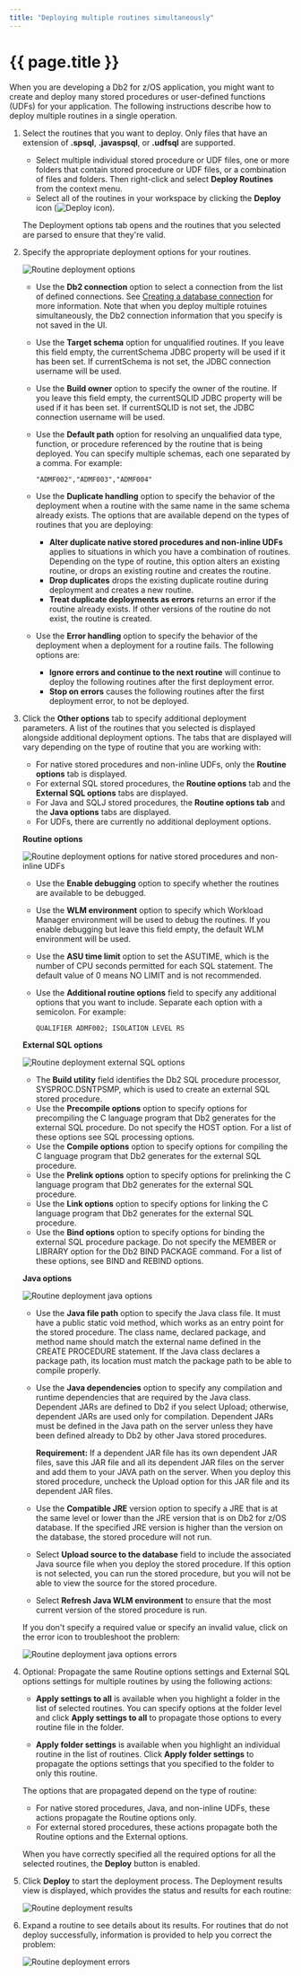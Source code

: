```yaml
---
title: "Deploying multiple routines simultaneously"
---
```


# {{ page.title }}

When you are developing a Db2 for z/OS application, you might want to create and deploy many stored procedures or user-defined functions (UDFs) for your application. The following instructions describe how to deploy multiple routines in a single operation.

1. Select the routines that you want to deploy. Only files that have an extension of **.spsql**, **.javaspsql**, or **.udfsql** are supported.

   - Select multiple individual stored procedure or UDF files, one or more folders that contain stored procedure or UDF files, or a combination of files and folders. Then right-click and select **Deploy Routines** from the context menu.
   - Select all of the routines in your workspace by clicking the **Deploy** icon (![Deploy icon]({{site.baseurl}}/assets/images/deploy-icon.png)).

   The Deployment options tab opens and the routines that you selected are parsed to ensure that they're valid.

2. Specify the appropriate deployment options for your routines.

   ![Routine deployment options]({{site.baseurl}}/assets/images/batch-routine-deploy-options.png)

   - Use the **Db2 connection** option to select a connection from the list of defined connections. See [Creating a database connection]({{site.baseurl}}/docs/the-basics/creating-a-database-connection.html) for more information.  Note that when you deploy multiple rotuines simultaneously, the Db2 connection information that you specify is not saved in the UI.
   <!-- remove the "Note" sentence when a fix has been implemented. -->
   - Use the **Target schema** option for unqualified routines. If you leave this field empty, the currentSchema JDBC property will be used if it has been set. If currentSchema is not set, the JDBC connection username will be used.
   - Use the **Build owner** option to specify the owner of the routine. If you leave this field empty, the currentSQLID JDBC property will be used if it has been set. If currentSQLID is not set, the JDBC connection username will be used.
   - Use the **Default path** option for resolving an unqualified data type, function, or procedure referenced by the routine that is being deployed. You can specify multiple schemas, each one separated by a comma. For example:

         "ADMF002","ADMF003","ADMF004"

   - Use the **Duplicate handling** option to specify the behavior of the deployment when a routine with the same name in the same schema already exists. The options that are available depend on the types of routines that you are deploying:

     - **Alter duplicate native stored procedures and non-inline UDFs** applies to situations in which you have a combination of routines. Depending on the type of routine, this option alters an existing routine, or drops an existing routine and creates the routine.
     - **Drop duplicates** drops the existing duplicate routine during deployment and creates a new routine.
     - **Treat duplicate deployments as errors** returns an error if the routine already exists. If other versions of the routine do not exist, the routine is created.

   - Use the **Error handling** option to specify the behavior of the deployment when a deployment for a routine fails. The following options are:
     
     - **Ignore errors and continue to the next routine** will continue to deploy the following routines after the first deployment error.
     - **Stop on errors** causes the following routines after the first deployment error, to not be deployed.

3. Click the **Other options** tab to specify additional deployment parameters. A list of the routines that you selected is displayed alongside additional deployment options. The tabs that are displayed will vary depending on the type of routine that you are working with:

   - For native stored procedures and non-inline UDFs, only the **Routine options** tab is displayed.
   - For external SQL stored procedures, the **Routine options** tab and the **External SQL options** tabs are displayed.
   - For Java and SQLJ stored procedures, the **Routine options tab** and the **Java options** tabs are displayed.
   - For UDFs, there are currently no additional deployment options.

   **Routine options**

   ![Routine deployment options for native stored procedures and non-inline UDFs]({{site.baseurl}}/assets/images/batch-routine-deploy-nsp-ni-udfs-options.png)

   - Use the **Enable debugging** option to specify whether the routines are available to be debugged.
   - Use the **WLM environment** option to specify which Workload Manager environment will be used to debug the routines. If you enable debugging but leave this field empty, the default WLM environment will be used.
   - Use the **ASU time limit** option to set the ASUTIME, which is the number of CPU seconds permitted for each SQL statement. The default value of 0 means NO LIMIT and is not recommended.
   - Use the **Additional routine options** field to specify any additional options that you want to include. Separate each option with a semicolon. For example:

         QUALIFIER ADMF002; ISOLATION LEVEL RS

   **External SQL options**

   ![Routine deployment external SQL options]({{site.baseurl}}/assets/images/batch-routine-deploy-ext-sql-options.png)
   - The **Build utility** field identifies the Db2 SQL procedure processor, SYSPROC.DSNTPSMP, which is used to create an external SQL stored procedure.
   - Use the **Precompile options** option to specify options for precompiling the C language program that Db2 generates for the external SQL procedure. Do not specify the HOST option. For a list of these options see SQL processing options.
   - Use the **Compile options** option to specify options for compiling the C language program that Db2 generates for the external SQL procedure.
   - Use the **Prelink options** option to specify options for prelinking the C language program that Db2 generates for the external SQL procedure.
   - Use the **Link options** option to specify options for linking the C language program that Db2 generates for the external SQL procedure.
   - Use the **Bind options** option to specify options for binding the external SQL procedure package. Do not specify the MEMBER or LIBRARY option for the Db2 BIND PACKAGE command. For a list of these options, see BIND and REBIND options.

   **Java options**

   ![Routine deployment java options]({{site.baseurl}}/assets/images/batch-routine-deploy-java-options.png)
   - Use the **Java file path** option to specify the Java class file. It must have a public static void method, which works as an entry point for the stored procedure. The class name, declared package, and method name should match the external name defined in the CREATE PROCEDURE statement. If the Java class declares a package path, its location must match the package path to be able to compile properly.
   - Use the **Java dependencies** option to specify any compilation and runtime dependencies that are required by the Java class. Dependent JARs are defined to Db2 if you select Upload; otherwise, dependent JARs are used only for compilation. Dependent JARs must be defined in the Java path on the server unless they have been defined already to Db2 by other Java stored procedures.

     **Requirement:** If a dependent JAR file has its own dependent JAR files, save this JAR file and all its dependent JAR files on the server and add them to your JAVA path on the server. When you deploy this stored procedure, uncheck the Upload option for this JAR file and its dependent JAR files.

   - Use the **Compatible JRE** version option to specify a JRE that is at the same level or lower than the JRE version that is on Db2 for z/OS database. If the specified JRE version is higher than the version on the database, the stored procedure will not run.
   - Select **Upload source to the database** field to include the associated Java source file when you deploy the stored procedure. If this option is not selected, you can run the stored procedure, but you will not be able to view the source for the stored procedure.
   - Select **Refresh Java WLM environment** to ensure that the most current version of the stored procedure is run.

   If you don't specify a required value or specify an invalid value, click on the error icon to troubleshoot the problem:

   ![Routine deployment java options errors]({{site.baseurl}}/assets/images/batch-routine-deploy-java-options-errors.png)

4. Optional: Propagate the same Routine options settings and External SQL options settings for multiple routines by using the following actions:

   - **Apply settings to all** is available when you highlight a folder in the list of selected routines. You can specify options at the folder level and click **Apply settings to all** to propagate those options to every routine file in the folder.

   - **Apply folder settings** is available when you highlight an individual routine in the list of routines.  Click **Apply folder settings** to propagate the options settings that you specified to the folder to only this routine.

   The options that are propagated depend on the type of routine:
     
   - For native stored procedures, Java, and non-inline UDFs, these actions propagate the Routine options only.
   - For external stored procedures, these actions propagate both the Routine options and the External options.

   When you have correctly specified all the required options for all the selected routines, the **Deploy** button is enabled.

5. Click **Deploy** to start the deployment process. The Deployment results view is displayed, which provides the status and results for each routine:

   ![Routine deployment results]({{site.baseurl}}/assets/images/batch-routine-deploy-results.png)

6. Expand a routine to see details about its results. For routines that do not deploy successfully, information is provided to help you correct the problem:

   ![Routine deployment errors]({{site.baseurl}}/assets/images/batch-routine-deploy-expanded-results.png)

